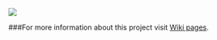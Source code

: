 ![](http://cs.uoi.gr/~apappas/images/muses-github-header.png) 

###For more information about this project visit [Wiki pages](https://github.com/DAINTINESS-Group/MUSES/wiki).
